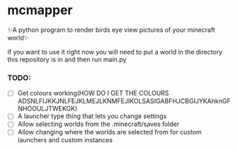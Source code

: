 # mcmapper
✨A python program to render birds eye view pictures of your minecraft world✨

If you want to use it right now you will need to put a world in the directory this repository is in and then run main.py

### TODO:
- [ ] Get colours working(HOW DO I GET THE COLOURS ADSNLFIJKKJNLFEJKLMEJLKNMFEJIKOLSASIGABFHJCBGIJYKAhknGFNHOOULJTWEKGK)
- [ ] A launcher type thing that lets you change settings
- [ ] Allow selecting worlds from the .minecraft/saves folder
- [ ] Allow changing where the worlds are selected from for custom launchers and custom instances
